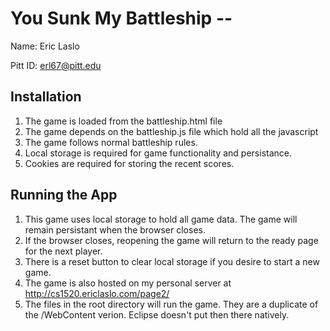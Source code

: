 # You Sunk My Battleship -- <Replace with your name>

Name: Eric Laslo

Pitt ID: erl67@pitt.edu

## Installation

1. The game is loaded from the battleship.html file
2. The game depends on the battleship.js file which hold all the javascript
3. The game follows normal battleship rules.
4. Local storage is required for game functionality and persistance.
5. Cookies are required for storing the recent scores.


## Running the App

1. This game uses local storage to hold all game data. The game will remain persistant when the browser closes.
2. If the browser closes, reopening the game will return to the ready page for the next player.
3. There is a reset button to clear local storage if you desire to start a new game.
4. The game is also hosted on my personal server at http://cs1520.ericlaslo.com/page2/
5. The files in the root directory will run the game. They are a duplicate of the /WebContent verion. Eclipse doesn't put then there natively.


